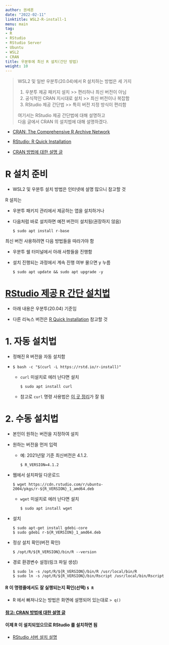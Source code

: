 ```yaml
---
author: 권세훈
date: "2022-02-11"
linktitle: WSL2-R-install-1 
menu: main
tag:
- R
- RStudio
- RStudio Server
- Ubuntu
- WSL2
- CRAN
title: 우분투에 최신 R 설치(간단 방법)
weight: 10
---
```


> WSL2 및 일반 우분투(20.04)에서 R 설치하는 방법은 세 가지
>
>  1) 우분투 제공 패키지 설치 >> 편리하나 최신 버전이 아님   
>  2) 공식적인 CRAN 지시대로 설치 >> 최신 버전이나 복잡함
>  3) RStudio 제공 간단법 >> 특히 버전 지정 방식이 편리함
>
> 여기서는 RStudio 제공 간단법에 대해 설명하고  
> 다음 글에서  CRAN 의 설치법에 대해 설명하겠다.  


- [CRAN: The Comprehensive R Archive Network](https://cran.r-project.org) 

- [RStudio: R Quick Installation](https://github.com/rstudio/r-builds)

- [CRAN 방법에 대한 설명 글](/posts/wsl2R2) 

# R 설치 준비

- WSL2 및 우분투 설치 방법은 인터넷에 설명 많으니 참고할 것

R 설치는

- 우분투 패키지 관리에서 제공하는 앱을 설치하거나

- 다음처럼 바로 설치하면 예전 버전이 설치됨(권장하지 않음)

  `$ sudo apt install r-base`
  
최신 버전 사용하려면 다음 방법들을 따라가야 함

- 우분투 쉘 터미널에서 아래 사항들을 진행함

- 설치 진행되는 과정에서 계속 진행 여부 물으면 y 누름

  `$ sudo apt update && sudo apt upgrade -y`

# [RStudio 제공 R 간단 설치법](https://github.com/rstudio/r-builds)

- 아래 내용은 우분투(20.04) 기준임

- 다른 리눅스 버전은 [R Quick Installation](https://github.com/rstudio/r-builds) 참고할 것

# 1. 자동 설치법

- 정해진 R 버전을 자동 설치함

- `$ bash -c "$(curl -L https://rstd.io/r-install)"`

  - `curl` 미설치로 에러 난다면 설치

    `$ sudo apt install curl`
    
  - 참고로 `curl` 명령 사용법은 [이 곳 정리](https://www.lesstif.com/software-architect/curl-http-get-post-rest-api-14745703.html)가 잘 됨

# 2. 수동 설치법

- 본인이 원하는 버전을 지정하여 설치

- 원하는 버전을 먼저 입력

  - 예: 2021년말 기준 최신버전은 4.1.2.

    `$ R_VERSION=4.1.2`

- 웹에서 설치파일 다운로드

  `$ wget https://cdn.rstudio.com/r/ubuntu-2004/pkgs/r-${R_VERSION}_1_amd64.deb`
  
  - `wget` 미설치로 에러 난다면 설치

    `$ sudo apt install wget`

- 설치

  ```
  $ sudo apt-get install gdebi-core
  $ sudo gdebi r-${R_VERSION}_1_amd64.deb
  ```
- 정상 설치 확인(버전 확인)

  `$ /opt/R/${R_VERSION}/bin/R --version`

- 경로 환경변수 설정(링크 파일 생성)

  ```
  $ sudo ln -s /opt/R/${R_VERSION}/bin/R /usr/local/bin/R 
  $ sudo ln -s /opt/R/${R_VERSION}/bin/Rscript /usr/local/bin/Rscript
  ```

#### R 이 명령줄에서도 잘 실행되는지 확인(선택) `$ R`

- R 에서 빠져나오는 방법은 화면에 설명되어 있는대로 `> q()`

#### [참고: CRAN 방법에 대한 설명 글](/posts/wsl2R2)

#### 이제 R 이 설치되었으므로 RStudio 를 설치하면 됨

- [RStudio 서버 설치 설명](/posts/wsl2Rstudio)